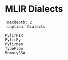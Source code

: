 # MLIR Dialects

```{toctree}
:maxdepth: 2
:caption: Dialects

PylirHIR
PylirPy
PylirMem
TypeFlow
MemorySSA
```
